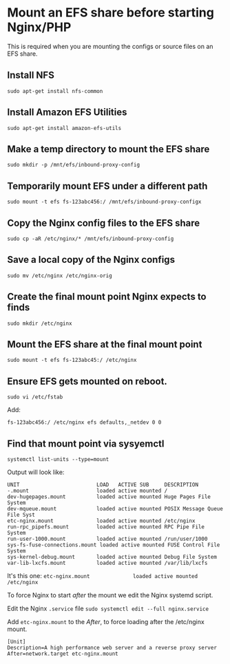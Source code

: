 # Mount an EFS share before starting Nginx/PHP
This is required when you are mounting the configs or source files on an EFS share.

## Install NFS
`sudo apt-get install nfs-common`

## Install Amazon EFS Utilities
`sudo apt-get install amazon-efs-utils`

## Make a temp directory to mount the EFS share 
`sudo mkdir -p /mnt/efs/inbound-proxy-config`

## Temporarily mount EFS under a different path
`sudo mount -t efs fs-123abc456:/ /mnt/efs/inbound-proxy-configx`

## Copy the Nginx config files to the EFS share
`sudo cp -aR /etc/nginx/* /mnt/efs/inbound-proxy-config`

## Save a local copy of the Nginx configs
`sudo mv /etc/nginx /etc/nginx-orig`

## Create the final mount point Nginx expects to finds
`sudo mkdir /etc/nginx`

## Mount the EFS share at the final mount point
`sudo mount -t efs fs-123abc45:/ /etc/nginx`

## Ensure EFS gets mounted on reboot.
`sudo vi /etc/fstab`

Add:
```
fs-123abc456:/ /etc/nginx efs defaults,_netdev 0 0
```

## Find that mount point via sysyemctl
`systemctl list-units --type=mount`

Output will look like:
```
UNIT                         LOAD   ACTIVE SUB     DESCRIPTION
-.mount                      loaded active mounted /
dev-hugepages.mount          loaded active mounted Huge Pages File System
dev-mqueue.mount             loaded active mounted POSIX Message Queue File Syst
etc-nginx.mount              loaded active mounted /etc/nginx
run-rpc_pipefs.mount         loaded active mounted RPC Pipe File System
run-user-1000.mount          loaded active mounted /run/user/1000
sys-fs-fuse-connections.mount loaded active mounted FUSE Control File System
sys-kernel-debug.mount       loaded active mounted Debug File System
var-lib-lxcfs.mount          loaded active mounted /var/lib/lxcfs
```
It's this one: 
`etc-nginx.mount              loaded active mounted /etc/nginx`
    
To force Nginx to start *after* the mount we edit the Nginx systemd script.

Edit the Nginx `.service` file
`sudo systemctl edit --full nginx.service`

Add `etc-nginx.mount` to the *After*, to force loading after the /etc/nginx mount.
```
[Unit]
Description=A high performance web server and a reverse proxy server
After=network.target etc-nginx.mount
```
